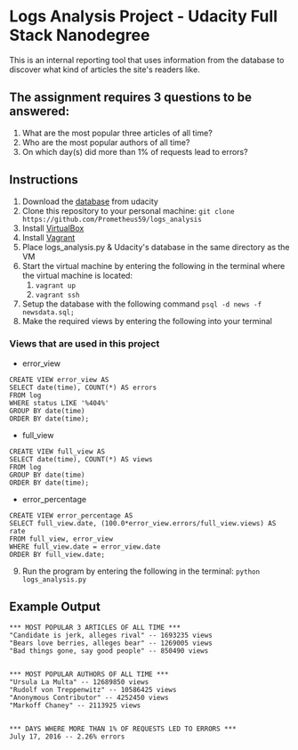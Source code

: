 # Logs Analysis Project - Udacity Full Stack Nanodegree

This is an internal reporting tool that uses information from the database to discover what kind of articles the site's readers like.

## The assignment requires 3 questions to be answered:

1. What are the most popular three articles of all time?
2. Who are the most popular authors of all time?
3. On which day(s) did more than 1% of requests lead to errors?

## Instructions

1. Download the [database](https://d17h27t6h515a5.cloudfront.net/topher/2016/August/57b5f748_newsdata/newsdata.zip) from udacity
2. Clone this repository to your personal machine:
  `git clone https://github.com/Prometheus59/logs_analysis`
3. Install [VirtualBox](https://www.virtualbox.org/wiki/Downloads)
4. Install [Vagrant](https://www.vagrantup.com/)
5. Place logs_analysis.py & Udacity's database in the same directory as the VM
6. Start the virtual machine by entering the following in the terminal where
   the virtual machine is located:
   1. `vagrant up`
   2. `vagrant ssh`
7. Setup the database with the following command
` psql -d news -f newsdata.sql; `
8. Make the required views by entering the following into your terminal

### Views that are used in this project
- error_view

```
CREATE VIEW error_view AS
SELECT date(time), COUNT(*) AS errors
FROM log
WHERE status LIKE '%404%'
GROUP BY date(time)
ORDER BY date(time);
```

- full_view

```
CREATE VIEW full_view AS
SELECT date(time), COUNT(*) AS views
FROM log
GROUP BY date(time)
ORDER BY date(time);
```

- error_percentage

```
CREATE VIEW error_percentage AS
SELECT full_view.date, (100.0*error_view.errors/full_view.views) AS rate
FROM full_view, error_view
WHERE full_view.date = error_view.date
ORDER BY full_view.date;
```

9. Run the program by entering the following in the terminal:
` python logs_analysis.py `

## Example Output
```
*** MOST POPULAR 3 ARTICLES OF ALL TIME ***
"Candidate is jerk, alleges rival" -- 1693235 views
"Bears love berries, alleges bear" -- 1269005 views
"Bad things gone, say good people" -- 850490 views


*** MOST POPULAR AUTHORS OF ALL TIME ***
"Ursula La Multa" -- 12689850 views
"Rudolf von Treppenwitz" -- 10586425 views
"Anonymous Contributor" -- 4252450 views
"Markoff Chaney" -- 2113925 views


*** DAYS WHERE MORE THAN 1% OF REQUESTS LED TO ERRORS ***
July 17, 2016 -- 2.26% errors
```

